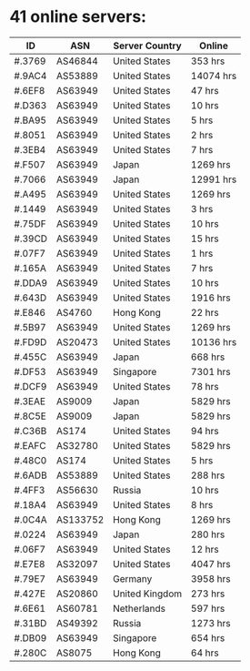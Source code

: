 # 41 online servers:

| ID | ASN | Server Country | Online |
| ------ | ------ | ------ | ------ |
| #.3769 | AS46844 | United States | 353 hrs |
| #.9AC4 | AS53889 | United States | 14074 hrs |
| #.6EF8 | AS63949 | United States | 47 hrs |
| #.D363 | AS63949 | United States | 10 hrs |
| #.BA95 | AS63949 | United States | 5 hrs |
| #.8051 | AS63949 | United States | 2 hrs |
| #.3EB4 | AS63949 | United States | 7 hrs |
| #.F507 | AS63949 | Japan | 1269 hrs |
| #.7066 | AS63949 | Japan | 12991 hrs |
| #.A495 | AS63949 | United States | 1269 hrs |
| #.1449 | AS63949 | United States | 3 hrs |
| #.75DF | AS63949 | United States | 10 hrs |
| #.39CD | AS63949 | United States | 15 hrs |
| #.07F7 | AS63949 | United States | 1 hrs |
| #.165A | AS63949 | United States | 7 hrs |
| #.DDA9 | AS63949 | United States | 10 hrs |
| #.643D | AS63949 | United States | 1916 hrs |
| #.E846 | AS4760 | Hong Kong | 22 hrs |
| #.5B97 | AS63949 | United States | 1269 hrs |
| #.FD9D | AS20473 | United States | 10136 hrs |
| #.455C | AS63949 | Japan | 668 hrs |
| #.DF53 | AS63949 | Singapore | 7301 hrs |
| #.DCF9 | AS63949 | United States | 78 hrs |
| #.3EAE | AS9009 | Japan | 5829 hrs |
| #.8C5E | AS9009 | Japan | 5829 hrs |
| #.C36B | AS174 | United States | 94 hrs |
| #.EAFC | AS32780 | United States | 5829 hrs |
| #.48C0 | AS174 | United States | 5 hrs |
| #.6ADB | AS53889 | United States | 288 hrs |
| #.4FF3 | AS56630 | Russia | 10 hrs |
| #.18A4 | AS63949 | United States | 8 hrs |
| #.0C4A | AS133752 | Hong Kong | 1269 hrs |
| #.0224 | AS63949 | Japan | 280 hrs |
| #.06F7 | AS63949 | United States | 12 hrs |
| #.E7E8 | AS32097 | United States | 4047 hrs |
| #.79E7 | AS63949 | Germany | 3958 hrs |
| #.427E | AS20860 | United Kingdom | 273 hrs |
| #.6E61 | AS60781 | Netherlands | 597 hrs |
| #.31BD | AS49392 | Russia | 1273 hrs |
| #.DB09 | AS63949 | Singapore | 654 hrs |
| #.280C | AS8075 | Hong Kong | 64 hrs |

